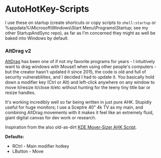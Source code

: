 # AutoHotKey-Scripts


I use these on startup (create shortcuts or copy scripts to `shell:startup` or %appdata%\Microsoft\Windows\Start Menu\Programs\Startup; see my other StartupAndSync repo), as far as I'm concerned they might as well be baked into Windows by default.

### AltDrag v2
[AltDrag](https://stefansundin.github.io/altdrag/) has been one of if not my favorite programs for years - I intuitively want to drag windows with Mouse1 when using other people's computers - but the creator hasn't updated it since 2015, the code is old and full of security vulnerabilities, and I decided I had to update it. You basically hold down a modifier key (Ctrl or Alt) and left-click anywhere on any window to move it/resize it/close it/etc without hunting for the teeny tiny title bar or resize handles.

It's working incredibly well so far being written in just pure AHK. Stupidly useful for huge monitors; I use a Sceptre 40" 4k TV as my main, and combining AltDrag movements with it makes it feel like an extremely fluid, giant digital canvas for dev work or research.

Inspiration from the also old-as-dirt [KDE Mover-Sizer AHK Script](http://corz.org/windows/software/accessories/KDE-resizing-moving-for-Windows.php).

**Defaults:**
* RCtrl - Main modifier hotkey
* LButton - Move
